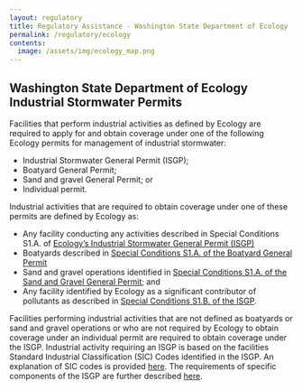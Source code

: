 ```yaml
---
layout: regulatory
title: Regulatory Assistance - Washington State Department of Ecology
permalink: /regulatory/ecology
contents:
  image: /assets/img/ecology_map.png
---
```


## Washington State Department of Ecology Industrial Stormwater Permits

Facilities that perform industrial activities as defined by Ecology are required to apply for and obtain coverage under one of the following Ecology permits for management of industrial stormwater:

- Industrial Stormwater General Permit (ISGP);
- Boatyard General Permit;
- Sand and gravel General Permit; or
- Individual permit.

Industrial activities that are required to obtain coverage under one of these permits are defined by Ecology as:

<!-- - The 10 categories of industrial activities identified in federal regulation [40 CFR122.26(b)(14)(i-ix and xi)](https://www.gpo.gov/fdsys/pkg/CFR-2017-title40-vol24/pdf/CFR-2017-title40-vol24-part122.pdf#page=53); -->
- Any facility conducting any activities described in Special Conditions S1.A. of [Ecology’s Industrial Stormwater General Permit (ISGP)](https://fortress.wa.gov/ecy/paris/DownloadDocument.aspx?id=135677)
- Boatyards described in [Special Conditions S1.A. of the Boatyard General Permit](https://ecology.wa.gov/DOE/files/5b/5bf65af6-a6b5-4b16-a68b-b3aa75c64ce6.pdf)
- Sand and gravel operations identified in [Special Conditions S1.A. of the Sand and Gravel General Permit](https://ecology.wa.gov/DOE/files/d2/d276657e-8179-48bb-bbc0-bebb05ea993b.pdf#page=6); and
- Any facility identified by Ecology as a significant contributor of pollutants as described in [Special Conditions S1.B. of the ISGP](https://fortress.wa.gov/ecy/paris/DownloadDocument.aspx?id=135677).

Facilities performing industrial activities that are not defined as boatyards or sand and gravel operations or who are not required by Ecology to obtain coverage under an individual permit are required to obtain coverage under the ISGP. Industrial activity requiring an ISGP is based on the facilities Standard Industrial Classification (SIC) Codes identified in the ISGP. An explanation of SIC codes is provided [here](https://siccode.com/). The requirements of specific components of the ISGP are further described [here](/ispg-regulatory-assistance).
